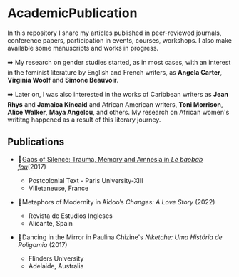 # AcademicPublication

In this repository I share my articles published in peer-reviewed journals, 
conference papers, participation in events, courses, workshops. I also make available some manuscripts and works in progress. 


:arrow_right: My research on gender studies started, as in most cases, with an interest in the feminist literature by English and French writers, as **Angela Carter**, **Virginia Woolf** and **Simone Beauvoir**.

:arrow_right: Later on, I was also interested in the works of Caribbean writers as **Jean Rhys** and **Jamaica Kincaid** and African American writers, **Toni Morrison**, **Alice Walker**, **Maya Angelou**, and others. My research on 
African women's writitng happened as a result of this literary journey. 



## Publications

- 	:newspaper:[Gaps of Silence: Trauma, Memory and Amnesia in *Le baobab fou*](https://www.postcolonial.org/index.php/pct/article/viewFile/2165/2086)(2017)
	- Postcolonial Text - Paris University-XIII
	- Villetaneuse, France 
								
- 	:newspaper:Metaphors of Modernity in Aidoo’s *Changes: A Love Story* (2022)
	- Revista de Estudios Ingleses
	- Alicante, Spain
								
								
- 	:newspaper:Dancing in the Mirror in Paulina Chizine's *Niketche: Uma História de Poligamia* (2017)
	 - Flinders University 
	 - Adelaide, Australia
